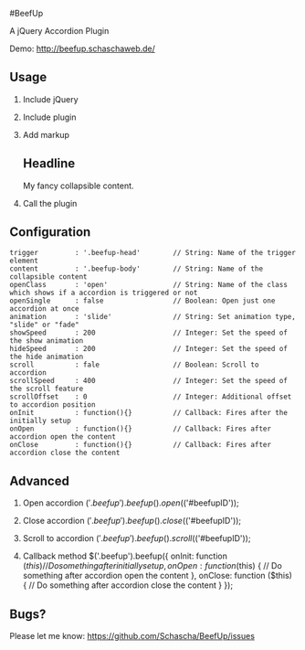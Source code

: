 #BeefUp

A jQuery Accordion Plugin

Demo: http://beefup.schaschaweb.de/

## Usage

1. Include jQuery
    <script src="http://ajax.googleapis.com/ajax/libs/jquery/1.11.1/jquery.min.js"></script>

2. Include plugin
    <script src="jquery.beefup.min.js"></script>

3. Add markup
    <article class="beefup">
        <h2 class="beefup-head">Headline</h2>
        <div class="beefup-body">My fancy collapsible content.</div>
    </article>

4. Call the plugin
    <script>
        $(function() {
            $('.beefup').beefup();
        });
    </script>

## Configuration

    trigger			: '.beefup-head'        // String: Name of the trigger element
    content			: '.beefup-body'        // String: Name of the collapsible content
    openClass		: 'open'				// String: Name of the class which shows if a accordion is triggered or not
    openSingle		: false                 // Boolean: Open just one accordion at once
    animation		: 'slide'               // String: Set animation type, "slide" or "fade"
    showSpeed		: 200                   // Integer: Set the speed of the show animation
    hideSpeed		: 200                   // Integer: Set the speed of the hide animation
    scroll			: fale              	// Boolean: Scroll to accordion
    scrollSpeed     : 400					// Integer: Set the speed of the scroll feature
    scrollOffset	: 0                     // Integer: Additional offset to accordion position
    onInit			: function(){}          // Callback: Fires after the initially setup
    onOpen			: function(){}			// Callback: Fires after accordion open the content
    onClose			: function(){}			// Callback: Fires after accordion close the content

## Advanced

1. Open accordion
    $('.beefup').beefup().open($('#beefupID'));

2. Close accordion
    $('.beefup').beefup().close($('#beefupID'));

3. Scroll to accordion
    $('.beefup').beefup().scroll($('#beefupID'));

4. Callback method
    $('.beefup').beefup({
        onInit: function ($this) {
            // Do something after initially setup
        },
        onOpen: function ($this) {
            // Do something after accordion open the content
        },
        onClose: function ($this) {
            // Do something after accordion close the content
        }
    });

## Bugs?

Please let me know: https://github.com/Schascha/BeefUp/issues
